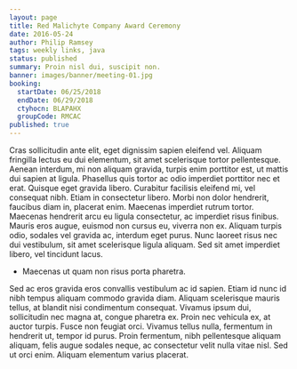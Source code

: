 ```yaml
---
layout: page
title: Red Malichyte Company Award Ceremony
date: 2016-05-24
author: Philip Ramsey
tags: weekly links, java
status: published
summary: Proin nisl dui, suscipit non.
banner: images/banner/meeting-01.jpg
booking:
  startDate: 06/25/2018
  endDate: 06/29/2018
  ctyhocn: BLAPAHX
  groupCode: RMCAC
published: true
---
```

Cras sollicitudin ante elit, eget dignissim sapien eleifend vel. Aliquam fringilla lectus eu dui elementum, sit amet scelerisque tortor pellentesque. Aenean interdum, mi non aliquam gravida, turpis enim porttitor est, ut mattis dui sapien at ligula. Phasellus quis tortor ac odio imperdiet porttitor nec et erat. Quisque eget gravida libero. Curabitur facilisis eleifend mi, vel consequat nibh. Etiam in consectetur libero. Morbi non dolor hendrerit, faucibus diam in, placerat enim. Maecenas imperdiet rutrum tortor. Maecenas hendrerit arcu eu ligula consectetur, ac imperdiet risus finibus. Mauris eros augue, euismod non cursus eu, viverra non ex. Aliquam turpis odio, sodales vel gravida ac, interdum eget purus. Nunc laoreet risus nec dui vestibulum, sit amet scelerisque ligula aliquam. Sed sit amet imperdiet libero, vel tincidunt lacus.

* Maecenas ut quam non risus porta pharetra.

Sed ac eros gravida eros convallis vestibulum ac id sapien. Etiam id nunc id nibh tempus aliquam commodo gravida diam. Aliquam scelerisque mauris tellus, at blandit nisi condimentum consequat. Vivamus ipsum dui, sollicitudin nec magna at, congue pharetra ex. Proin nec vehicula ex, at auctor turpis. Fusce non feugiat orci. Vivamus tellus nulla, fermentum in hendrerit ut, tempor id purus. Proin fermentum, nibh pellentesque aliquam aliquam, felis augue sodales neque, ac consectetur velit nulla vitae nisl. Sed ut orci enim. Aliquam elementum varius placerat.
